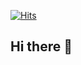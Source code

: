 [![Hits](https://hits.sh/github.com/andrewJYjang/andrewJYjang/hits.svg)](https://hits.sh/github.com/andrewJYjang/andrewJYjang/hits/)


## Hi there 👋

<!--
**andrewJYjang/andrewJYjang** is a ✨ _special_ ✨ repository because its `README.md` (this file) appears on your GitHub profile.

Here are some ideas to get you started:

- 🔭 I’m currently working on ...
- 🌱 I’m currently learning ...
- 👯 I’m looking to collaborate on ...
- 🤔 I’m looking for help with ...
- 💬 Ask me about ...
- 📫 How to reach me: ...
- 😄 Pronouns: ...
- ⚡ Fun fact: ...
-->

